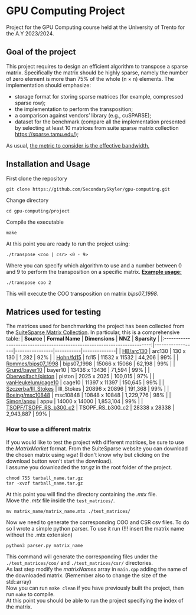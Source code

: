 # GPU Computing Project
Project for the GPU Computing course held at the University of Trento for the A.Y 2023/2024.

## Goal of the project
This project requires to design an efficient algorithm to transpose a sparse matrix. Specifically the
matrix should be highly sparse, namely the number of zero element is more than 75% of the whole
(n × n) elements. The implementation should emphasize:
- storage format for storing sparse matrices (for example, compressed sparse row);
- the implementation to perform the transposition;
- a comparison against vendors’ library (e.g., cuSPARSE);
- dataset for the benchmark (compare all the implementation presented by selecting at least 10
matrices from suite sparse matrix collection https://sparse.tamu.edu/);

As usual, <u>the metric to consider is the effective bandwidth.</u>

## Installation and Usage
First clone the repository
```
git clone https://github.com/SecondarySkyler/gpu-computing.git
```
Change directory
```
cd gpu-computing/project
```
Compile the executable
```
make
```
At this point you are ready to run the project using:
```
./transpose <coo | csr> <0 - 9>
```
Where you can specify which algorithm to use and a number between 0 and 9 to perform the transposition on a specific matrix.
<u>__Example usage:__</u>
```
./transpose coo 2
```
This will execute the COO transposition on matrix *bips07_1998*.

## Matrices used for testing
The matrices used for benchmarking the project has been collected from the [SuiteSparse Matrix Collection](https://sparse.tamu.edu/).
In particular, this is a comprehensive table:
|                                **Source**                                | **Formal Name**  | **Dimensions** | **NNZ**   | **Sparsity** |
|:------------------------------------------------------------------------:|------------------|----------------|-----------|--------------|
| [HB/arc130](https://sparse.tamu.edu/HB/arc130)                           |      arc130      |    130 x 130   |   1,282   |      92%     |
| [Hohn/fd15](https://sparse.tamu.edu/Hohn/fd15)                           |       fd15       |  11532 x 11532 |   44,206  |      99%     |
| [Rommes/bips07_1998](https://sparse.tamu.edu/Rommes/bips07_1998)         |    bips07_1998   |  15066 x 15066 |   62,198  |      99%     |
| [Grund/bayer10](https://sparse.tamu.edu/Grund/bayer10)                   |      bayer10     |  13436 x 13436 |   71,594  |      99%     |
| [Oberwolfach/piston](https://sparse.tamu.edu/Oberwolfach/piston)         |      piston      |   2025 x 2025  |  100,015  |      97%     |
| [vanHeukelum/cage10](https://sparse.tamu.edu/vanHeukelum/cage10)         |      cage10      |  11397 x 11397 |  150,645  |      99%     |
| [Szczerba/Ill_Stokes](https://sparse.tamu.edu/Szczerba/Ill_Stokes)       |    Ill_Stokes    |  20896 x 20896 |  191,368  |      99%     |
| [Boeing/msc10848](https://sparse.tamu.edu/Boeing/msc10848)               |     msc10848     |  10848 x 10848 | 1,229,776 |      98%     |
| [Simon/appu](https://sparse.tamu.edu/Simon/appu)                         |       appu       |  14000 x 14000 | 1,853,104 |      99%     |
| [TSOPF/TSOPF_RS_b300_c2](https://sparse.tamu.edu/TSOPF/TSOPF_RS_b300_c2) | TSOPF_RS_b300_c2 |  28338 x 28338 | 2,943,887 |      99%     |
### How to use a different matrix
If you would like to test the project with different matrices, be sure to use the *MatrixMarket* format.
From the SuiteSparse website you can download the chosen matrix using *wget* (I don't know why but clicking on the download button won't start the download). <br />
I assume you downloaded the *tar.gz* in the root folder of the project. <br />
```
chmod 755 tarball_name.tar.gz
tar -xvzf tarball_name.tar.gz
```
At this point you will find the directory containing the *.mtx* file. <br />
Move the *.mtx* file inside the `test_matrices/`. 
```
mv matrix_name/matrix_name.mtx ./test_matrices/
```
Now we need to generate the corresponding COO and CSR csv files. To do so I wrote a simple python parser. To use it run (!!! insert the matrix name without the .mtx extension)
```
python3 parser.py matrix_name
```
This command will generate the corresponding files under the `./test_matrices/coo/` and `./test_matrices/csr/` directories. <br />
As last step modify the *matrixNames* array in `main.cpp` adding the name of the downloaded matrix. (Remember also to change the size of the std::array)  
Now you can run `make clean` if you have previously built the project, then run `make` to compile.  
At this point you should be able to run the project specifying the index of the matrix.
